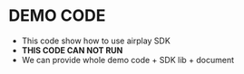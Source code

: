 # DEMO CODE 

* This code show how to use airplay SDK        
* **THIS CODE CAN NOT RUN**              
* We can provide whole demo code + SDK lib + document                       

 
